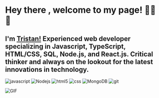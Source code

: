 # Hey there , welcome to my page! 👋👋👋
## I'm [Tristan!](https://www.linkedin.com/in/tristan-wang-4339a896/)  Experienced web developer specializing in Javascript, TypeScript, HTML/CSS, SQL, Node.js, and React.js. Critical thinker and always on the lookout for the latest innovations in technology. 

<p>
<img alt="javascript" src="https://img.shields.io/badge/-Javascript-FFFB14?style=flat-square&logo=javascript&logoColor=black" />
  <img alt="Nodejs" src="https://img.shields.io/badge/-Nodejs-43853d?style=flat-square&logo=Node.js&logoColor=white" />
  <img alt="html5" src="https://img.shields.io/badge/-HTML5-008AD4?style=flat-square&logo=html5&logoColor=white" />
  <img alt="css" src="https://img.shields.io/badge/CSS3-AD1000?style=flat-square&logo=css3&logoColor=white" />
  <img alt="MongoDB" src="https://img.shields.io/badge/-MongoDB-13aa52?style=flat-square&logo=mongodb&logoColor=white" />
  <img alt="git" src="https://img.shields.io/badge/-Git-F05032?style=flat-square&logo=git&logoColor=white" />
  
  </p>
  
  <img align="left"  alt="GIF" src="https://s3.amazonaws.com/rails-camp-tutorials/blog/programming+memes/works-doesnt-work.jpg">

